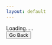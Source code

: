 ```yaml
---
layout: default
---
```

<link href="//fonts.googleapis.com/css?family=Open+Sans:300,400,600,700&amp;lang=en" rel="stylesheet">
<link href="https://drive.google.com/static/doclist/client/css/4152783537-folderlandingpage.css" rel="stylesheet">

<div id="folders">Loading.....</div>
<div><button onclick="javascript:window.history.back();">Go Back</button></div>
<script>
var id= urlPara("id");
if (!id)
id="1MGTIataD9rRTVA7qBUZC8Im4Sq99NCri"; 
changeDest(id);
    
function changeDest(id) {
var url = "https://script.google.com/macros/s/AKfycbxBlqDMbMUTyWQvWuxznbaXlZiMzVGNMHY7Vdl_lg2R17XdittE/exec?callback=loadData&id=" ;
var request = jQuery.ajax({
crossDomain: true,
url: url+id,
method: "GET",
dataType: "jsonp"
});
}

// print the returned data
function loadData(e) {
$('#main_content').css('max-width', '100%');
var hiddenDiv = $( '<div></div>' );
hiddenDiv.html(e);
$('#folders').html($('.flip-entry', hiddenDiv));
}

//get url parameters
function urlPara(p){
var url_string = window.location.href;
var url = new URL(url_string);
return url.searchParams.get(p);
}
</script>
